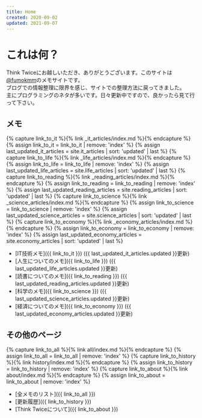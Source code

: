 ```yaml
---
title: Home
created: 2020-09-02
updated: 2021-09-07
---
```

# これは何？
Think Twiceにお越しいただき、ありがとうございます。このサイトは[@fumokmm](https://twitter.com/fumokmm)のメモサイトです。  
ブログでの情報整理に限界を感じ、サイトでの整理方法に戻ってきました。  
主にプログラミングのネタが多いです。日々更新中ですので、良かったら見て行って下さい。  

## メモ
{% capture link_to_it %}{% link _it_articles/index.md %}{% endcapture %}
{% assign link_to_it = link_to_it | remove: 'index' %}
{% assign last_updated_it_articles = site.it_articles | sort: 'updated' | last %}
{% capture link_to_life %}{% link _life_articles/index.md %}{% endcapture %}
{% assign link_to_life = link_to_life | remove: 'index' %}
{% assign last_updated_life_articles = site.life_articles | sort: 'updated' | last %}
{% capture link_to_reading %}{% link _reading_articles/index.md %}{% endcapture %}
{% assign link_to_reading = link_to_reading | remove: 'index' %}
{% assign last_updated_reading_articles = site.reading_articles | sort: 'updated' | last %}
{% capture link_to_science %}{% link _science_articles/index.md %}{% endcapture %}
{% assign link_to_science = link_to_science | remove: 'index' %}
{% assign last_updated_science_articles = site.science_articles | sort: 'updated' | last %}
{% capture link_to_economy %}{% link _economy_articles/index.md %}{% endcapture %}
{% assign link_to_economy = link_to_economy | remove: 'index' %}
{% assign last_updated_economy_articles = site.economy_articles | sort: 'updated' | last %}
- [IT技術メモ]({{ link_to_it }}) ({{ last_updated_it_articles.updated }}更新)
- [人生についてのメモ]({{ link_to_life }}) ({{ last_updated_life_articles.updated }}更新)
- [読書についてのメモ]({{ link_to_reading }}) ({{ last_updated_reading_articles.updated }}更新)
- [科学のメモ]({{ link_to_science }}) ({{ last_updated_science_articles.updated }}更新)
- [経済についてのメモ]({{ link_to_economy }}) ({{ last_updated_economy_articles.updated }}更新)

## その他のページ
{% capture link_to_all %}{% link all/index.md %}{% endcapture %}
{% assign link_to_all = link_to_all | remove: 'index' %}
{% capture link_to_history %}{% link history/index.md %}{% endcapture %}
{% assign link_to_history = link_to_history | remove: 'index' %}
{% capture link_to_about %}{% link about/index.md %}{% endcapture %}
{% assign link_to_about = link_to_about | remove: 'index' %}

- [全メモのリスト]({{ link_to_all }})
- [更新履歴]({{ link_to_history }})
- [Think Twiceについて]({{ link_to_about }})
 